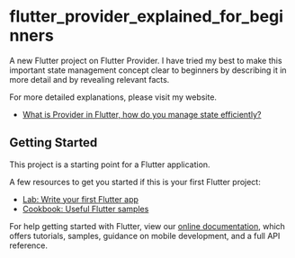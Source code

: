 # flutter_provider_explained_for_beginners

A new Flutter project on Flutter Provider. I have tried my best to make this important state management concept clear to beginners by describing it in more detail and by revealing relevant facts.

For more detailed explanations, please visit my website.

- [What is Provider in Flutter, how do you manage state efficiently?](https://zerodotone.net)

## Getting Started

This project is a starting point for a Flutter application.

A few resources to get you started if this is your first Flutter project:

- [Lab: Write your first Flutter app](https://flutter.dev/docs/get-started/codelab)
- [Cookbook: Useful Flutter samples](https://flutter.dev/docs/cookbook)

For help getting started with Flutter, view our
[online documentation](https://flutter.dev/docs), which offers tutorials,
samples, guidance on mobile development, and a full API reference.
